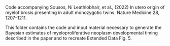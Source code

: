 Code accompanying Sousos, Ní Leathlobhair, et al., (2022) In utero origin of myelofibrosis presenting in adult monozygotic twins. Nature Medicine 28, 1207–1211. 

This folder contains the code and input material necessary to generate the Bayesian estimates of myeloproliferative neoplasm developmental timing described in the paper and to recreate Extended Data Fig. 5.


